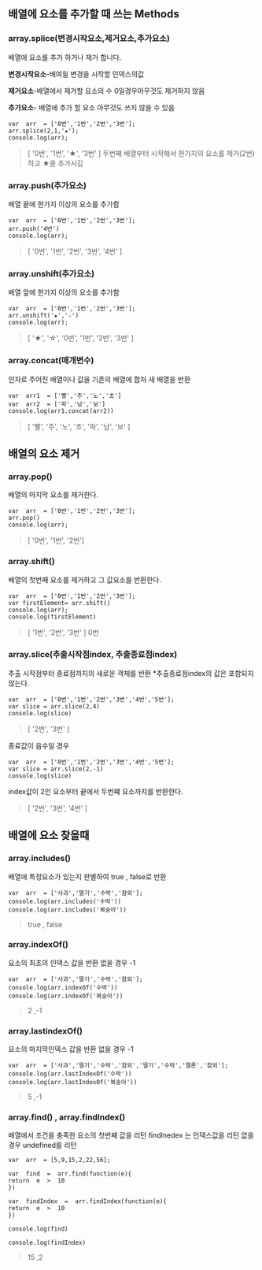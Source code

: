 
## 배열에 요소를 추가할 때 쓰는 Methods

### array.splice(변경시작요소,제거요소,추가요소)

배열에 요소를 추가 하거나 제거 합니다.

**변경시작요소**-배여읠 변경을 시작할 인덱스의값

**제거요소**-배열에서 제거할 요소의 수 0일경우아무것도 제거하지 않음

**추가요소**- 배열에 추가 할 요소 아무것도 쓰지 않을 수 있음

    var  arr  = ['0번','1번','2번','3번'];
    arr.splice(2,1,'★');
    console.log(arr);

> [ '0번', '1번', '★', '3번' ]
> 두번째 배열부터 시작해서 한가지의 요소를 제거(2번)하고 ★을 추가시김



### array.push(추가요소)
배열 끝에 한가지 이상의 요소를 추가함

    var  arr  = ['0번','1번','2번','3번'];
    arr.push('4번')
    console.log(arr);

> [ '0번', '1번', '2번', '3번', '4번' ]


### array.unshift(추가요소)
배열 앞에 한가지 이상의 요소를 추가함

    var  arr  = ['0번','1번','2번','3번'];
    arr.unshift('★','☆')
    console.log(arr);

>[ '★', '☆', '0번', '1번', '2번', '3번' ]


### array.concat(매개변수)
인자로 주어진 배열이나 값을 기존의 배열에 합처 새 배열을 반환

    var  arr1  = ['빨','주','노','초']
    var  arr2  = ['파','남','보']
    console.log(arr1.concat(arr2))

>[ '빨', '주', '노', '초', '파', '남', '보' ]

## 배열의 요소 제거

### array.pop()
배열의 마지막 요소를 제거한다.

    var  arr  = ['0번','1번','2번','3번'];
    arr.pop()
    console.log(arr);

> [ '0번', '1번', '2번']

### array.shift()
배열의 첫번째 요소를 제거하고 그 값요소를 반환한다.

    var  arr  = ['0번','1번','2번','3번'];
    var firstElement= arr.shift()
    console.log(arr);
    console.log(firstElement)

>[ '1번', '2번', '3번' ]
>0번

### array.slice(추출시작점index, 추출종료점index)
추출 시작점부터 종료점까지의 새로운 객체를 반환
*추출종료점index의 값은 포함되지 않는다.

    var  arr  = ['0번','1번','2번','3번','4번','5번'];
    var slice = arr.slice(2,4)
    console.log(slice)
    
    
>[ '2번', '3번' ]

종료값이 음수일 경우 

	var  arr  = ['0번','1번','2번','3번','4번','5번'];
    var slice = arr.slice(2,-1)
    console.log(slice)
    
  index값이 2인 요소부터 끝에서 두번쨰 요소까지를 반환한다.
>[ '2번', '3번', '4번' ]


## 배열에 요소 찾을때

### array.includes()
배열에 특정요소가 있는지 판별하여 true , false로 반환

    var  arr  = ['사과','딸기','수박','참외'];
    console.log(arr.includes('수박'))
    console.log(arr.includes('복숭아'))
   
> true  , false

### array.indexOf()
요소의 최초의 인덱스 값을 반환 없을 경우 -1

    var  arr  = ['사과','딸기','수박','참외'];
    console.log(arr.indexOf('수박'))
    console.log(arr.indexOf('복숭아'))
   
> 2 ,-1

### array.lastindexOf()
요소의 마지막인덱스 값을 반환 없을 경우 -1

    var  arr  = ['사과','딸기','수박','참외','딸기','수박','멜론','참외'];
    console.log(arr.lastIndexOf('수박'))
    console.log(arr.lastIndexOf('복숭아'))
   
> 5 ,-1

### array.find() , array.findIndex()
배열에서 조건을 충족한 요소의 첫번째 값을 리턴 findInedex 는 인덱스값을 리턴
없을 경우 undefined를 리턴

    var  arr  = [5,9,15,2,22,56];
	
	var  find  =  arr.find(function(e){
	return  e  >  10
	})	  
	
	var  findIndex  =  arr.findIndex(function(e){
	return  e  >  10
	})

	console.log(find)

	console.log(findIndex)

> 15 ,2

